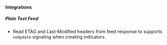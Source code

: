
#### Integrations
##### Plain Text Feed
- Read ETAG and Last-Modified headers from feed response to supports `noUpdate` signaling when creating indicators.
